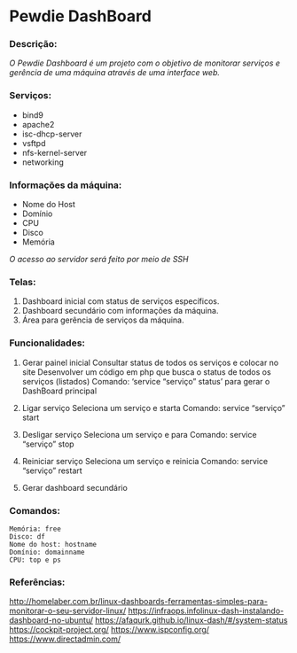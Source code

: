 # Pewdie DashBoard

### Descrição:

*O Pewdie Dashboard é um projeto com o objetivo de monitorar serviços e gerência de uma máquina através de uma interface web.*

### Serviços:                                    
* bind9
* apache2
* isc-dhcp-server
* vsftpd
* nfs-kernel-server
* networking

### Informações da máquina:

* Nome do Host
* Domínio
* CPU
* Disco
* Memória

*O acesso ao servidor será feito por meio de SSH*

### Telas:

1. Dashboard inicial com status de serviços específicos.
2. Dashboard secundário com informações da máquina.
3. Área para gerência de serviços da máquina.

### Funcionalidades:

1. Gerar painel inicial
Consultar status de todos os serviços e colocar no site
Desenvolver um código em php que busca o status de todos os serviços (listados)
Comando: ‘service “serviço” status’ para gerar o DashBoard principal

2. Ligar serviço
Seleciona um serviço e starta
Comando: service “serviço” start

3. Desligar serviço
Seleciona um serviço e para
Comando: service “serviço” stop

4. Reiniciar serviço
Seleciona um serviço e reinicia
Comando: service “serviço” restart

5. Gerar dashboard secundário

### Comandos:
```shell
Memória: free
Disco: df
Nome do host: hostname
Domínio: domainname
CPU: top e ps
```

### Referências:
http://homelaber.com.br/linux-dashboards-ferramentas-simples-para-monitorar-o-seu-servidor-linux/
https://infraops.infolinux-dash-instalando-dashboard-no-ubuntu/
https://afaqurk.github.io/linux-dash/#/system-status
https://cockpit-project.org/
https://www.ispconfig.org/
https://www.directadmin.com/
